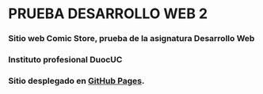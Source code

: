 # PRUEBA DESARROLLO WEB 2

### Sitio web Comic Store, prueba de la asignatura Desarrollo Web
### Instituto profesional DuocUC

### Sitio desplegado en [GitHub Pages](https://gutierrez-urrutia.github.io/PruebaDesarrolloWeb2/). 
